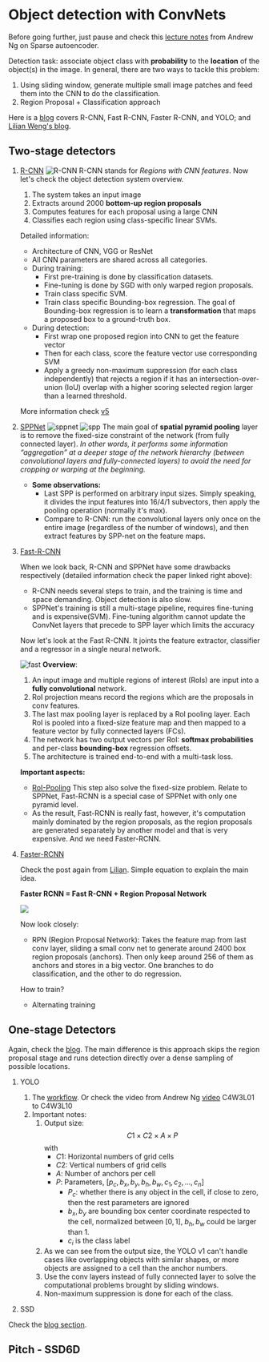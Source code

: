# Object detection with ConvNets

Before going further, just pause and check this [lecture notes](https://web.stanford.edu/class/cs294a/sparseAutoencoder.pdf) from Andrew Ng on Sparse autoencoder.

Detection task: associate object class with **probability** to the **location** of the object(s) in the image. In general, there are two ways to tackle this problem:
1. Using sliding window, generate multiple small image patches and feed them into the CNN to do the classification.
2. Region Proposal + Classification approach

Here is a [blog](https://towardsdatascience.com/r-cnn-fast-r-cnn-faster-r-cnn-yolo-object-detection-algorithms-36d53571365e) covers R-CNN, Fast R-CNN, Faster R-CNN, and YOLO; and [Lilian Weng's blog](https://lilianweng.github.io/lil-log/2017/12/31/object-recognition-for-dummies-part-3.html#r-cnn).

## Two-stage detectors

 1. [R-CNN](https://www.cv-foundation.org/openaccess/content_cvpr_2014/papers/Girshick_Rich_Feature_Hierarchies_2014_CVPR_paper.pdf) ![R-CNN](https://lilianweng.github.io/lil-log/assets/images/RCNN.png) R-CNN stands for *Regions with CNN features*. Now let's check the object detection system overview. 
    1. The system takes an input image
    2. Extracts around 2000 **bottom-up region proposals**
    3. Computes features for each proposal using a large CNN 
    4. Classifies each region using class-specific linear SVMs.
   
    Detailed information:
    * Architecture of CNN, VGG or ResNet
    * All CNN parameters are shared across all categories.
    * During training:
      * First pre-training is done by classification datasets.
      * Fine-tuning is done by SGD with only warped region proposals.
      * Train class specific SVM.
      * Train class specific Bounding-box regression. The goal of Bounding-box regression is to learn a **transformation** that maps a proposed box to a ground-truth box.
    * During detection:
      * First wrap one proposed region into CNN to get the feature vector
      * Then for each class, score the feature vector use corresponding SVM
      * Apply a greedy non-maximum suppression (for each class independently) that rejects a region if it has an intersection-over-union (IoU) overlap with a higher scoring selected region larger than a learned threshold.
    
    More information check [v5](https://arxiv.org/abs/1406.4729)

1. [SPPNet](https://arxiv.org/pdf/1406.4729.pdf) ![sppnet](https://miro.medium.com/max/1910/1*n4LE9idyGJX_efOsS-FNvw.png) ![spp](https://miro.medium.com/max/1374/1*EMhHR_g4UWEYpxsVWdpKdA.png) The main goal of **spatial pyramid pooling** layer is to remove the fixed-size constraint of the network (from fully connected layer). *In other words, it performs some information “aggregation” at a deeper stage of the network hierarchy (between convolutional layers and fully-connected layers) to avoid the need for cropping or warping at the beginning.* 

    * **Some observations:**
       * Last SPP is performed on arbitrary input sizes. Simply speaking, it divides the input features into 16/4/1 subvectors, then apply the pooling operation (normally it's max).
       * Compare to R-CNN: run the convolutional layers only once on the entire image (regardless of the number of windows), and then extract features by SPP-net on the feature maps.
   
2. [Fast-R-CNN](https://arxiv.org/pdf/1504.08083.pdf)
    
    When we look back, R-CNN and SPPNet have some drawbacks respectively (detailed information check the paper linked right above):
    * R-CNN needs several steps to train, and the training is time and space demanding. Object detection is also slow.
    * SPPNet's training is still a multi-stage pipeline, requires fine-tuning and is expensive(SVM). Fine-tuning algorithm cannot update the ConvNet layers that precede to SPP layer which limits the accuracy

    Now let's look at the Fast R-CNN. It joints the feature extractor, classifier and a regressor in a single neural network.
    
    ![fast](https://lilianweng.github.io/lil-log/assets/images/fast-RCNN.png)
    **Overview**:
    1.  An input image and multiple regions of interest (RoIs) are input into a **fully convolutional** network. 
    2.  RoI projection means record the regions which are the proposals in conv features.
    3.  The last max pooling layer is replaced by a RoI pooling layer. Each RoI is pooled into a fixed-size feature map and then mapped to a feature vector by fully connected layers (FCs).
    4.  The network has two output vectors per RoI: **softmax probabilities** and per-class **bounding-box** regression offsets. 
    5.  The architecture is trained end-to-end with a multi-task loss.

    **Important aspects:**
    * [RoI-Pooling](https://lilianweng.github.io/lil-log/2017/12/31/object-recognition-for-dummies-part-3.html#roi-pooling) This step also solve the fixed-size problem. Relate to SPPNet, Fast-RCNN is a special case of SPPNet with only one pyramid level.
    * As the result, Fast-RCNN is really fast, however, it's computation mainly dominated by the region proposals, as the region proposals are generated separately by another model and that is very expensive. And we need Faster-RCNN.

3. [Faster-RCNN](https://arxiv.org/pdf/1506.01497.pdf)

    Check the post again from [Lilian](https://lilianweng.github.io/lil-log/2017/12/31/object-recognition-for-dummies-part-3.html#faster-r-cnn). Simple equation to explain the main idea. 

    **Faster RCNN = Fast R-CNN + Region Proposal Network** 
    
    ![](https://lilianweng.github.io/lil-log/assets/images/faster-RCNN.png)

    Now look closely:
    * RPN (Region Proposal Network): Takes the feature map from last conv layer, sliding a small conv net to generate around 2400 box region proposals (anchors). Then only keep around 256 of them as anchors and stores in a big vector. One branches to do classification, and the other to do regression.

    How to train?
    * Alternating training

## One-stage Detectors

Again, check the [blog](https://lilianweng.github.io/lil-log/2018/12/27/object-detection-part-4.html). The main difference is this approach skips the region proposal stage and runs detection directly over a dense sampling of possible locations.

1. YOLO
   1. The [workflow](https://lilianweng.github.io/lil-log/2018/12/27/object-detection-part-4.html#workflow). Or check the video from Andrew Ng [video](https://www.youtube.com/watch?v=GSwYGkTfOKk&list=PLkDaE6sCZn6Gl29AoE31iwdVwSG-KnDzF&index=24&t=1s) C4W3L01 to C4W3L10
   2. Important notes:
      1. Output size:
            $$C1 \times C2 \times A \times P$$
            with
           * $C1$: Horizontal numbers of grid cells 
           * $C2$: Vertical numbers of grid cells 
           * $A$: Number of anchors per cell
           * $P$: Parameters, $[p_c, b_x, b_y, b_h, b_w, c_1, c_2, ..., c_n]$
             * $P_c$: whether there is any object in the cell, if close to zero, then the rest parameters are ignored
             * $b_x, b_y$ are bounding box center coordinate respected to the cell, normalized between $[0,1]$, $b_h, b_w$ could be larger than 1.
             * $c_i$ is the class label
        2. As we can see from the output size, the YOLO v1 can't handle cases like overlapping objects with similar shapes, or more objects are assigned to a cell than the anchor numbers.
        3. Use the conv layers instead of fully connected layer to solve the computational problems brought by sliding windows.
        4. Non-maximum suppression is done for each of the class.
                
2. SSD

Check the [blog section](https://lilianweng.github.io/lil-log/2018/12/27/object-detection-part-4.html#ssd-single-shot-multibox-detector).
## Pitch - SSD6D